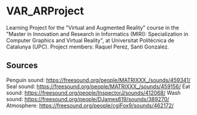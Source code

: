# VAR_ARProject
 Learning Project for the "Virtual and Augmented Reality" course in the "Master in Innovation and Research in Informatics (MIRI): Specialization in Computer Graphics and Virtual Reality", at Universitat Politècnica de Catalunya (UPC). Project members: Raquel Perez, Santi Gonzalez.

 ## Sources
 Penguin sound: https://freesound.org/people/MATRIXXX_/sounds/459341/
 Seal sound: https://freesound.org/people/MATRIXXX_/sounds/459156/
 Eat sound: https://freesound.org/people/InspectorJ/sounds/412068/
 Wash sound: https://freesound.org/people/DJames619/sounds/389270/
 Atmosphere: https://freesound.org/people/cgiFox9/sounds/462172/
 
